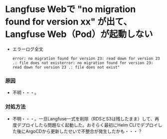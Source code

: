 # Langfuse Webで "no migration found for version xx" が出て、Langfuse Web（Pod）が起動しない	
- エラーログ全文  
  ```
  error: no migration found for version 23: read down for version 23 .: file does not existerror: no migration found for version 23: read down for version 23 .: file does not exist"
  ```
### 原因
- 不明・・・。

### 対処方法
- 不明・・・。一旦Langfuse一式を削除（RDSとS3は残したまま）して、再度デプロイしたら問題なく起動した。おそらく最初にHelm CLIでデプロイした後にArgoCDから更新したせいで不整合が発生したかも・・・？